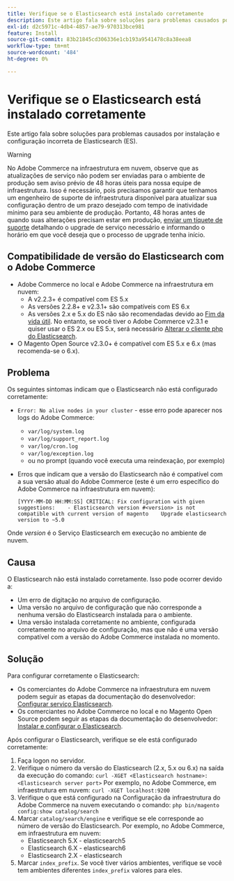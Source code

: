 ```yaml
---
title: Verifique se o Elasticsearch está instalado corretamente
description: Este artigo fala sobre soluções para problemas causados por instalação e configuração incorreta de Elasticsearch (ES).
exl-id: d2c5971c-4db4-4857-ae79-970313bce981
feature: Install
source-git-commit: 83b21845cd306336e1cb193a9541478c8a38eea8
workflow-type: tm+mt
source-wordcount: '484'
ht-degree: 0%

---
```


# Verifique se o Elasticsearch está instalado corretamente

Este artigo fala sobre soluções para problemas causados por instalação e configuração incorreta de Elasticsearch (ES).

>[!WARNING]
>
>No Adobe Commerce na infraestrutura em nuvem, observe que as atualizações de serviço não podem ser enviadas para o ambiente de produção sem aviso prévio de 48 horas úteis para nossa equipe de infraestrutura. Isso é necessário, pois precisamos garantir que tenhamos um engenheiro de suporte de infraestrutura disponível para atualizar sua configuração dentro de um prazo desejado com tempo de inatividade mínimo para seu ambiente de produção. Portanto, 48 horas antes de quando suas alterações precisam estar em produção, [enviar um tíquete de suporte](/help/help-center-guide/help-center/magento-help-center-user-guide.md#submit-ticket) detalhando o upgrade de serviço necessário e informando o horário em que você deseja que o processo de upgrade tenha início.

## Compatibilidade de versão do Elasticsearch com o Adobe Commerce

* Adobe Commerce no local e Adobe Commerce na infraestrutura em nuvem:
   * A v2.2.3+ é compatível com ES 5.x
   * As versões 2.2.8+ e v2.3.1+ são compatíveis com ES 6.x
   * As versões 2.x e 5.x do ES não são recomendadas devido ao [Fim da vida útil](https://www.elastic.co/support/eol). No entanto, se você tiver o Adobe Commerce v2.3.1 e quiser usar o ES 2.x ou ES 5.x, será necessário [Alterar o cliente php do Elasticsearch](https://devdocs.magento.com/guides/v2.3/config-guide/elasticsearch/es-downgrade.html).
* O Magento Open Source v2.3.0+ é compatível com ES 5.x e 6.x (mas recomenda-se o 6.x).

## Problema

Os seguintes sintomas indicam que o Elasticsearch não está configurado corretamente:

* `Error: No alive nodes in your cluster` - esse erro pode aparecer nos logs do Adobe Commerce:
   * `var/log/system.log`
   * `var/log/support_report.log`
   * `var/log/cron.log`
   * `var/log/exception.log`
   * ou no prompt (quando você executa uma reindexação, por exemplo)
* Erros que indicam que a versão do Elasticsearch não é compatível com a sua versão atual do Adobe Commerce (este é um erro específico do Adobe Commerce na infraestrutura em nuvem):

  ```
  [YYYY-MM-DD HH:MM:SS] CRITICAL: Fix configuration with given suggestions:    - Elasticsearch version #<version> is not compatible with current version of magento    Upgrade elasticsearch version to ~5.0
  ```

Onde *version* é o Serviço Elasticsearch em execução no ambiente de nuvem.

## Causa

O Elasticsearch não está instalado corretamente. Isso pode ocorrer devido a:

* Um erro de digitação no arquivo de configuração.
* Uma versão no arquivo de configuração que não corresponde a nenhuma versão do Elasticsearch instalada para o ambiente.
* Uma versão instalada corretamente no ambiente, configurada corretamente no arquivo de configuração, mas que não é uma versão compatível com a versão do Adobe Commerce instalada no momento.

## Solução

Para configurar corretamente o Elasticsearch:

* Os comerciantes do Adobe Commerce na infraestrutura em nuvem podem seguir as etapas da documentação do desenvolvedor: [Configurar serviço Elasticsearch](https://devdocs.magento.com/guides/v2.3/cloud/project/project-conf-files_services-elastic.html).
* Os comerciantes no Adobe Commerce no local e no Magento Open Source podem seguir as etapas da documentação do desenvolvedor: [Instalar e configurar o Elasticsearch](https://devdocs.magento.com/guides/v2.3/config-guide/elasticsearch/es-overview.html).

Após configurar o Elasticsearch, verifique se ele está configurado corretamente:

1. Faça logon no servidor.
1. Verifique o número da versão do Elasticsearch (2.x, 5.x ou 6.x) na saída da execução do comando: `curl -XGET <Elasticsearch hostname>:<Elasticsearch server port>` Por exemplo, no Adobe Commerce, em infraestrutura em nuvem: `curl -XGET localhost:9200`
1. Verifique o que está configurado na Configuração da infraestrutura do Adobe Commerce na nuvem executando o comando: `php bin/magento config:show catalog/search`
1. Marcar `catalog/search/engine` e verifique se ele corresponde ao número de versão do Elasticsearch. Por exemplo, no Adobe Commerce, em infraestrutura em nuvem:
   * Elasticsearch 5.X - elasticsearch5
   * Elasticsearch 6.X - elasticsearch6
   * Elasticsearch 2.X - elasticsearch
1. Marcar `index_prefix`. Se você tiver vários ambientes, verifique se você tem ambientes diferentes `index_prefix` valores para eles.
